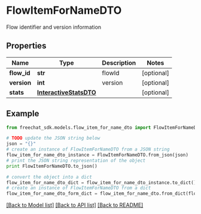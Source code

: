 # FlowItemForNameDTO

Flow identifier and version information

## Properties

Name | Type | Description | Notes
------------ | ------------- | ------------- | -------------
**flow_id** | **str** | flowId | [optional] 
**version** | **int** | version | [optional] 
**stats** | [**InteractiveStatsDTO**](InteractiveStatsDTO.md) |  | [optional] 

## Example

```python
from freechat_sdk.models.flow_item_for_name_dto import FlowItemForNameDTO

# TODO update the JSON string below
json = "{}"
# create an instance of FlowItemForNameDTO from a JSON string
flow_item_for_name_dto_instance = FlowItemForNameDTO.from_json(json)
# print the JSON string representation of the object
print FlowItemForNameDTO.to_json()

# convert the object into a dict
flow_item_for_name_dto_dict = flow_item_for_name_dto_instance.to_dict()
# create an instance of FlowItemForNameDTO from a dict
flow_item_for_name_dto_form_dict = flow_item_for_name_dto.from_dict(flow_item_for_name_dto_dict)
```
[[Back to Model list]](../README.md#documentation-for-models) [[Back to API list]](../README.md#documentation-for-api-endpoints) [[Back to README]](../README.md)


